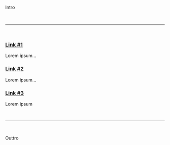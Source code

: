 Intro

<br/><hr/><br/>

### [Link #1]()

Lorem ipsum...

### [Link #2]()

Lorem ipsum...

### [Link #3]()

Lorem ipsum

<br/><hr/><br/>

Outtro
